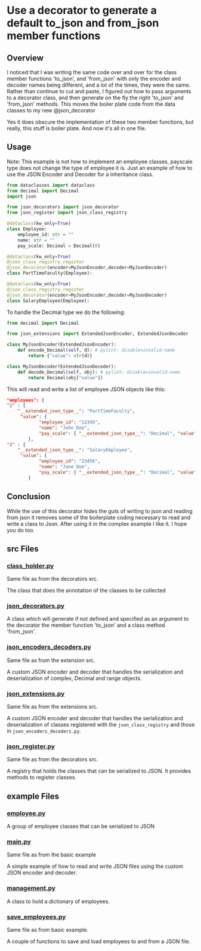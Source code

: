 # Use a decorator to generate a default to_json and from_json member functions

## Overview
I noticed that I was writing the same code over and over for the class member functions 'to_json', and 'from_json' with
only the encoder and decoder names being different, and a lot of the times, they were the same. Rather than continue to
cut and paste, I figured out how to pass arguments to a decorator class, and then generate on the fly the right
'to_json' and 'from_json' methods. This moves the boiler plate code from the data classes to my new @json_decorator


Yes it does obscure the implementation of these two member functions, but really, this stuff is boiler plate. And now it's all in one file.

## Usage
Note: This example is not how to implement an employee classes, payscale type does not change the type of employee it is.
Just an example of how to use the JSON Encoder and Decoder for a inheritance class.

```python
from dataclasses import dataclass
from decimal import Decimal
import json

from json_decorators import json_decorator
from json_register import json_class_registry

@dataclass(kw_only=True)
class Employee:
    employee_id: str = ""
    name: str = ""
    pay_scale: Decimal = Decimal(0)

@dataclass(kw_only=True)
@json_class_registry.register
@json_decorator(encoder=MyJsonEncoder,decoder=MyJsonDecoder)
class PartTimeFaculty(Employee):

@dataclass(kw_only=True)
@json_class_registry.register
@json_decorator(encoder=MyJsonEncoder,decoder=MyJsonDecoder)
class SalaryEmployee(Employee):
```

To handle the Decimal type we do the following:

```python
from decimal import Decimal

from json_extensions import ExtendedJsonEncoder, ExtendedJsonDecoder

class MyJsonEncoder(ExtendedJsonEncoder):
    def encode_Decimal(self, d): # pylint: disable=invalid-name
        return {"value": str(d)}

class MyJsonDecoder(ExtendedJsonDecoder):
    def decode_Decimal(self, obj): # pylint: disable=invalid-name
        return Decimal(obj["value"])
```

This will read and write a list of employee JSON objects like this:

```json
"employees": {
"1" : {
    "__extended_json_type__": "PartTimeFaculty",
     "value": {
            "employee_id": "12345",
            "name": "John Doe",
            "pay_scale": { "__extended_json_type__": "Decimal", "value": "5000.00"}
        },
"2" : {
    "__extended_json_type__": "SalaryEmployee",
     "value": {
            "employee_id": "23456",
            "name": "Jane Doe",
            "pay_scale": { "__extended_json_type__": "Decimal", "value": "250000.00"}
        }
```

## Conclusion
While the use of this decorator hides the guts of writing to json and reading from json it removes
some of the boilerplate coding necessary to read and write a class to Json. After using it in the
complex example I like it. I hope you do too.

## src Files
### [class_holder.py](../decorators/src/class_holder.py)
Same file as from the decorators src.

The class that does the annotation of the classes to be collected

### [json_decorators.py](src/json_decorators.py)
A class which will generate if not defined and specified as
an argument to the decorator the member function 'to_json' and a class method 'from_json'.

### [json_encoders_decoders.py](../extensions/src/json_encoders_decoders.py)
Same file as from the extension src.

A custom JSON encoder and decoder that handles the serialization and deserialization of complex, Decimal and range objects.

### [json_extensions.py](../extensions/src/json_extensions.py)
Same file as from the extensions src.

A custom JSON encoder and decoder that handles the serialization and deserialization of classes registered with the
`json_class_registry` and those in `json_encoders_decoders.py`.

### [json_register.py](../decorators/src/json_register.py)
Same file as from the decorators src.

A registry that holds the classes that can be serialized to JSON. It provides methods to register classes.

## example Files
### [employee.py](example/employee.py)
A group of employee classes that can be serialized to JSON

### [main.py](../basic/example/main.py)
Same file as from the basic example

A simple example of how to read and write JSON files using the custom JSON encoder and decoder.

### [management.py](../basic/example/management.py)
A class to hold a dictionary of employees.

### [save_employees.py](../basic/example/save_employees.py)
Same file as from basic example.

A couple of functions to save and load employees to and from a JSON file.

